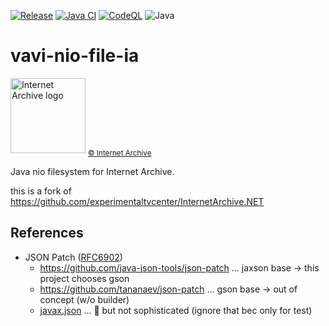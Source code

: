 [![Release](https://jitpack.io/v/umjammer/vavi-nio-file-ia.svg)](https://jitpack.io/#umjammer/vavi-nio-file-ia)
[![Java CI](https://github.com/umjammer/vavi-nio-file-ia/actions/workflows/maven.yml/badge.svg)](https://github.com/umjammer/vavi-nio-file-ia/actions/workflows/maven.yml)
[![CodeQL](https://github.com/umjammer/vavi-nio-file-ia/actions/workflows/codeql.yml/badge.svg)](https://github.com/umjammer/vavi-nio-file-ia/actions/workflows/codeql.yml)
![Java](https://img.shields.io/badge/Java-8-b07219)

# vavi-nio-file-ia

<img src="https://github.com/umjammer/vavi-nio-file-ia/assets/493908/f1fc4e74-aa22-4ed0-8383-1996748a1893" width="120" alt="Internet Archive logo"/>
<sub><a href="https://archive.org/">© Internet Archive</a></sub>

Java nio filesystem for Internet Archive.

this is a fork of https://github.com/experimentaltvcenter/InternetArchive.NET

## References

 * JSON Patch ([RFC6902](https://datatracker.ietf.org/doc/html/rfc6902))
   * https://github.com/java-json-tools/json-patch ... jaxson base -> this project chooses gson
   * https://github.com/tananaev/json-patch ... gson base -> out of concept (w/o builder)
   * [javax.json](https://javaee.github.io/jsonp/) ... 🎯 but not sophisticated (ignore that bec only for test)